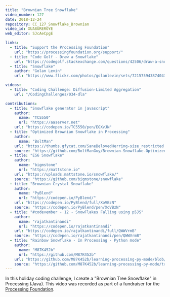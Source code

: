 ```yaml
---
title: "Brownian Tree Snowflake"
video_number: 127
date: 2018-12-24
repository: CC_127_Snowflake_Brownian
video_id: XUA8UREROYE
web_editor: SJcAeCpgE

links:
  - title: "Support the Processing Foundation"
    url: "https://processingfoundation.org/support/"
  - title: "Code Golf - Draw a Snowflake"
    url: "https://codegolf.stackexchange.com/questions/42506/draw-a-snowflake"
  - title: "Snowflake"
    author: "Golan Levin"
    url: "https://www.flickr.com/photos/golanlevin/sets/72157594387404319"

videos:
  - title: "Coding Challenge: Diffusion-Limited Aggregation"
    url: "/CodingChallenges/034-dla"

contributions:
  - title: "Snowflake generator in javascript"
    author:
      name: "TC5550"
      url: "https://aaserver.net"
    url: "https://codepen.io/TC5550/pen/EGXvJN"
  - title: "Optimized Brownian Snowflake in Processing"
    author:
      name: "BoltMan"
    url: "https://thumbs.gfycat.com/SaneBelovedHerring-size_restricted.gif"
    source: "https://github.com/BoltManGuy/Brownian-Snowflake-Optimized"
  - title: "ES6 Snowflake"
    author:
      name: "bigmstone"
      url: "https://mattstone.io"
    url: "https://uploads.mattstone.io/snowflake/"
    source: "https://github.com/bigmstone/snowflake"
  - title: "Brownian Crystal Snowflake"
    author:
      name: "PyBlend"
      url: "https://codepen.io/PyBlend/"
    url: "https://codepen.io/PyBlend/full/XoVBzN"
    source: "https://codepen.io/PyBlend/pen/XoVBzN"
  - title: "#codevember - 12 - SnowFlakes Falling using p5JS"
    author:
      name: "rajatkantinandi"
      url: "https://codepen.io/rajatkantinandi"
    url: "https://codepen.io/rajatkantinandi/full/QWWVrmB"
    source: "https://codepen.io/rajatkantinandi/pen/QWWVrmB"
  - title: "Rainbow Snowflake - In Processing - Python mode"
    author:
      name: "M87K452b"
      url: "https://github.com/M87K452b"
    url: "https://github.com/M87K452b/learning-processing-py-mode/blob/main/snowflakes/flakes.gif"
    source: "https://github.com/M87K452b/learning-processing-py-mode/tree/main/snowflakes"
---
```


In this holiday coding challenge, I create a "Brownian Tree Snowflake" in Processing (Java). This video was recorded as part of a fundraiser for the [Processing Foundation](https://processingfoundation.org/support/).
